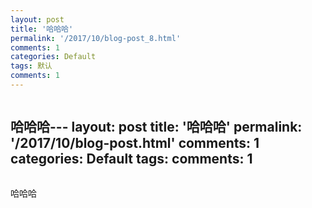 ```yaml
---
layout: post
title: '哈哈哈'
permalink: '/2017/10/blog-post_8.html'
comments: 1
categories: Default
tags: 默认
comments: 1
---
```

<a href="http://www.terrychan.org/wp-content/uploads/2017/10/20170827161819019-703381.jpg"><img alt="" border="0" id="BLOGGER_PHOTO_ID_6474696289869710322" src="http://www.terrychan.org/wp-content/uploads/2017/10/20170827161819019-703381-300x176.jpg"/></a>

哈哈哈---
layout: post
title: '哈哈哈'
permalink: '/2017/10/blog-post.html'
comments: 1
categories: Default
tags: 
comments: 1
---
<p class="mobile-photo"><a href="http://2.bp.blogspot.com/-Q0jvbjqsCbM/Wdq9-KI5Q_I/AAAAAAABPoI/JoewWudtcAcLrb1H6krWjRU05DCTAwHGACK4BGAYYCw/s1600/20170827161819019-703381.jpg"><img alt="" border="0" id="BLOGGER_PHOTO_ID_6474696289869710322" src="http://2.bp.blogspot.com/-Q0jvbjqsCbM/Wdq9-KI5Q_I/AAAAAAABPoI/JoewWudtcAcLrb1H6krWjRU05DCTAwHGACK4BGAYYCw/s320/20170827161819019-703381.jpg"/></a></p>

哈哈哈
